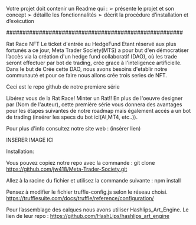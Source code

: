  Votre projet doit contenir un Readme qui : 
➢ présente le projet et son concept
➢ détaille les fonctionnalités
➢ décrit la procédure d’installation et d’exécution

######################################################

Rat Race NFT
Le ticket d'entrée au HedgeFund Etant réservé aux plus fortunés a ce jour, Meta Trader Society(MTS) a pour but d'en démocratiser l’accès via la création d'un hedge fund collaboratif (DAO), où les trade seront effectuer par bot de trading, crée grace à l'inteligence artificielle.
Dans le but de Crée cette DAO, nous avons besoins d'etablir notre communauté et pour ce faire nous allons crée trois series de NFT.

Ceci est le repo github de notre premiere série 

Libérez vous de la Rat Race! Minter un Rat!! En plus de l'oeuvre designer par (Nom de l'auteur), cette première série vous donnera des avantages pour les étapes suivantes de notre roadmap mais également accés a un bot de trading (insérer les specs du bot ici(AI,MT4, etc..)).

Pour plus d'info consultez notre site web : (insérer lien)

INSERER IMAGE ICI

Installation:

Vous pouvez copiez notre repo avec la commande : 
git clone https://github.com/jw418/Meta-Trader-Society.git

Allez à la racine du fichier et utilisez la commande suivante :
npm install

Pensez à modifier le fichier truffle-config.js selon le réseau choisi.
https://trufflesuite.com/docs/truffle/reference/configuration/


Pour l’assemblage des calques nous avons utiliser Hashlips_Art_Engine.
Le lien de leur repo : https://github.com/HashLips/hashlips_art_engine